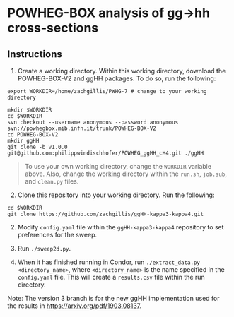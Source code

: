 # POWHEG-BOX analysis of gg→hh cross-sections

## Instructions

1. Create a working directory. Within this working directory, download the POWHEG-BOX-V2 and ggHH packages. To do so, run the following:
  ```
  export WORKDIR=/home/zachgillis/PWHG-7 # change to your working directory

  mkdir $WORKDIR
  cd $WORKDIR
  svn checkout --username anonymous --password anonymous svn://powhegbox.mib.infn.it/trunk/POWHEG-BOX-V2
  cd POWHEG-BOX-V2
  mkdir ggHH
  git clone -b v1.0.0 git@github.com:philippwindischhofer/POWHEG_ggHH_cH4.git ./ggHH
  ```
  > To use your own working directory, change the ``WORKDIR`` variable above. Also, change the working directory within the ``run.sh``, ``job.sub``, and ``clean.py`` files. 

2. Clone this repository into your working directory. Run the following:

```
cd $WORKDIR
git clone https://github.com/zachgillis/ggHH-kappa3-kappa4.git
```

2. Modify ``config.yaml`` file within the ``ggHH-kappa3-kappa4`` repository to set preferences for the sweep. 

3. Run ``./sweep2d.py``.

4. When it has finished running in Condor, run ``./extract_data.py <directory_name>``, where ``<directory_name>`` is the name specified in the ``config.yaml`` file. This will create a ``results.csv`` file within the run directory. 

Note: The version 3 branch is for the new ggHH implementation used for the results in https://arxiv.org/pdf/1903.08137. 

